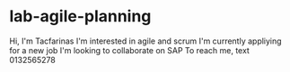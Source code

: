 # lab-agile-planning
Hi, I'm Tacfarinas
I'm interested in agile and scrum
I'm currently appliying for a new job
I'm looking to collaborate on SAP 
To reach me, text 0132565278
